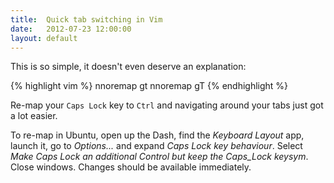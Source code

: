 ```yaml
---
title:  Quick tab switching in Vim
date:   2012-07-23 12:00:00
layout: default
---
```


This is so simple, it doesn't even deserve an explanation:

{% highlight vim %}
nnoremap <silent> <C-J> gt
nnoremap <silent> <C-K> gT
{% endhighlight %}

Re-map your `Caps Lock` key to `Ctrl` and navigating around your tabs just got a lot easier.

To re-map in Ubuntu, open up the Dash, find the *Keyboard Layout* app, launch it, go to *Options...* and expand *Caps Lock key behaviour*. Select *Make Caps Lock an additional Control but keep the Caps_Lock keysym*. Close windows. Changes should be available immediately.
